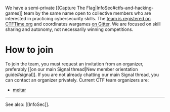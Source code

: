 We have a semi-private [[Capture The Flag|InfoSec#ctfs-and-hacking-games]] team by the same name open to collective members who are interested in practicing cybersecurity skills. The [team is registered on CTFTime.org](https://ctftime.org/team/34635) and coordinates wargames [on Gitter](https://gitter.im/AnarchoTechNYC/CTF). We are focused on skill sharing and autonomy, not necessarily winning competitions.

# How to join

To join the team, you must request an invitation from an organizer, preferably [[on our main Signal thread|New member orientation guide#signal]]. If you are not already chatting our main Signal thread, you can contact an organizer privately. Current CTF team organizers are:

* [meitar](https://github.com/meitar)

---

See also: [[InfoSec]].